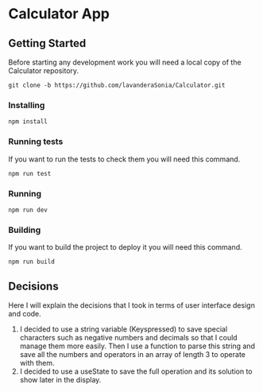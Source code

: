 # Calculator App
## Getting Started
Before starting any development work you will need a local copy of the Calculator repository.
```
git clone -b https://github.com/lavanderaSonia/Calculator.git

```
### Installing

```
npm install
```
### Running tests
If you want to run the tests to check them you will need this command.
```
npm run test
```
### Running
```
npm run dev
```
### Building
If you want to build the project to deploy it you will need this command.
```
npm run build
```
## Decisions
Here I will explain the decisions that I took in terms of user interface design and code.
1. I decided to use a string variable (Keyspressed) to save special characters such as negative numbers and decimals so that I could manage them more easily. Then I use a function to parse this string and save all the numbers and operators in an array of length 3 to operate with them. 
2. I decided to use a useState to save the full operation and its solution to show later in the display.
